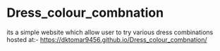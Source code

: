 # Dress_colour_combnation
its a simple website which allow user to try various dress combinations
hosted at:- https://dktomar9456.github.io/Dress_colour_combnation/
